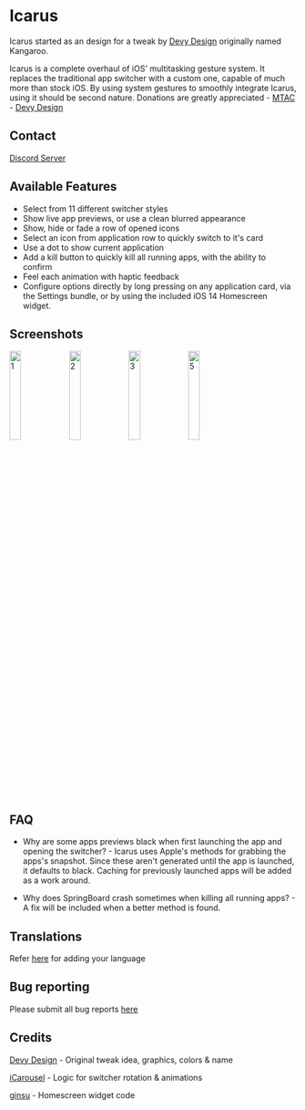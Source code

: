 # Icarus

Icarus started as an design for a tweak by [Devy Design](https://twitter.com/Devy_Design) originally named Kangaroo.

Icarus is a complete overhaul of iOS' multitasking gesture system. It replaces the traditional app switcher with a custom one, capable of much more than stock iOS. By using system gestures to smoothly integrate Icarus, using it should be second nature. Donations are greatly appreciated - [MTAC](https://www.buymeacoffee.com/mtac) - [Devy Design](https://www.buymeacoffee.com/devydesign)

## Contact

[Discord Server](https://discord.gg/qjyzBdcD)

## Available Features

* Select from 11 different switcher styles
* Show live app previews, or use a clean blurred appearance
* Show, hide or fade a row of opened icons
* Select an icon from application row to quickly switch to it's card
* Use a dot to show current application
* Add a kill button to quickly kill all running apps, with the ability to confirm
* Feel each animation with haptic feedback
* Configure options directly by long pressing on any application card, via the Settings bundle, or by using the included iOS 14 Homescreen widget.

## Screenshots

<div class="row" float="left">
    <img src="https://mtac.app/repo/assets/com.mtac.icarus/screenshot/1.png" alt="1" style="height: 20%; width:20%;"/>
    <img src="https://mtac.app/repo/assets/com.mtac.icarus/screenshot/2.png" alt="2" style="height: 20%; width:20%;"/>
    <img src="https://mtac.app/repo/assets/com.mtac.icarus/screenshot/3.png" alt="3" style="height: 20%; width:20%;"/>
    <img src="https://mtac.app/repo/assets/com.mtac.icarus/screenshot/5.png" alt="5" style="height: 20%; width:20%;"/>
</div>

## FAQ

* Why are some apps previews black when first launching the app and opening the switcher? - Icarus uses Apple's methods for grabbing the apps's snapshot. Since these aren't generated until the app is launched, it defaults to black. Caching for previously launched apps will be added as a work around.

* Why does SpringBoard crash sometimes when killing all running apps? - A fix will be included when a better method is found.

## Translations

Refer [here]() for adding your language 

## Bug reporting

Please submit all bug reports [here](https://github.com/MTACS/Icarus/issues/new?assignees=MTACS&labels=bug&template=bug_report.md&title=)

## Credits

[Devy Design](https://twitter.com/Devy_Design) - Original tweak idea, graphics, colors & name

[iCarousel](https://github.com/nicklockwood/iCarousel) - Logic for switcher rotation & animations

[ginsu](https://twitter.com/ginsudev) - Homescreen widget code
